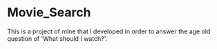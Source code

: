 # Movie_Search
This is a project of mine that I developed in order to answer the age old question of 'What should I watch?'. 
